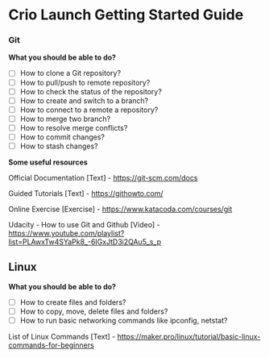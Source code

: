 # Crio Launch Getting Started Guide

### <a name='Git'></a>**Git**
**What you should be able to do?**
- [ ] How to clone a Git repository?
- [ ] How to pull/push to remote repository?
- [ ] How to check the status of the repository?
- [ ] How to create and switch to a branch?
- [ ] How to connect to a remote a repository?
- [ ] How to merge two branch?
- [ ] How to resolve merge conflicts?
- [ ] How to commit changes?
- [ ] How to stash changes?

**Some useful resources**

Official Documentation [Text] - https://git-scm.com/docs

Guided Tutorials [Text] - https://githowto.com/

Online Exercise [Exercise] - https://www.katacoda.com/courses/git

Udacity - How to use Git and Github [Video] - https://www.youtube.com/playlist?list=PLAwxTw4SYaPk8_-6IGxJtD3i2QAu5_s_p

## <a name='Linux'></a>Linux
**What you should be able to do?**
- [ ] How to create files and folders?
- [ ] How to copy, move, delete files and folders?
- [ ] How to run basic networking commands like ipconfig, netstat?

List of Linux Commands [Text] - https://maker.pro/linux/tutorial/basic-linux-commands-for-beginners
